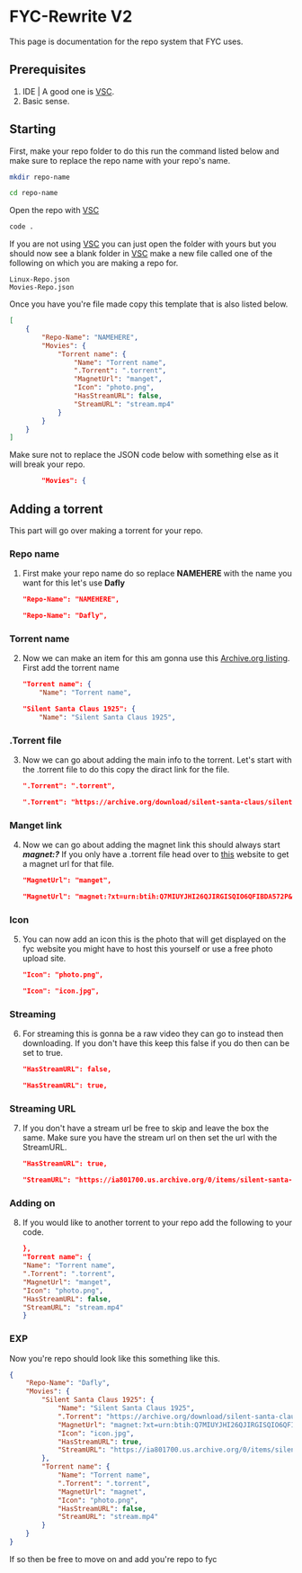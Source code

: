 # FYC-Rewrite V2
This page is documentation for the repo system that FYC uses.

## Prerequisites
1) IDE | A good one is [VSC](https://code.visualstudio.com/).
2) Basic sense.

## Starting
First, make your repo folder to do this run the command listed below and make sure to replace the repo name with your repo's name.

```bash
mkdir repo-name
```
```bash
cd repo-name
```
Open the repo with [VSC](https://code.visualstudio.com/)
```bash
code .
```
If you are not using [VSC](https://code.visualstudio.com/) you can just open the folder with yours but you should now see a blank folder in [VSC](https://code.visualstudio.com/) make a new file called one of the following on which you are making a repo for.
```
Linux-Repo.json
Movies-Repo.json
```
Once you have you're file made copy this template that is also listed below.
```json
[
    {
        "Repo-Name": "NAMEHERE",
        "Movies": {
            "Torrent name": {
                "Name": "Torrent name",
                ".Torrent": ".torrent",
                "MagnetUrl": "manget",
                "Icon": "photo.png",
                "HasStreamURL": false,
                "StreamURL": "stream.mp4"
            }
        }
    }
]
```
Make sure not to replace the JSON code below with something else as it will break your repo.
```json
        "Movies": {
```
## Adding a torrent
This part will go over making a torrent for your repo.

### Repo name
1) First make your repo name do so replace **NAMEHERE** with the name you want for this let's use **Dafly**
    ```json
    "Repo-Name": "NAMEHERE",
    ```
    ```json
    "Repo-Name": "Dafly",
    ```
### Torrent name
2) Now we can make an item for this am gonna use this [Archive.org listing](https://archive.org/details/silent-santa-claus). First add the torrent name
    ```json
    "Torrent name": {
        "Name": "Torrent name",
    ```
    ```json
    "Silent Santa Claus 1925": {
        "Name": "Silent Santa Claus 1925",
    ```
### .Torrent file
3) Now we can go about adding the main info to the torrent. Let's start with the .torrent file to do this copy the diract link for the file.
    ```json
    ".Torrent": ".torrent",
    ```
    ```json
    ".Torrent": "https://archive.org/download/silent-santa-claus/silent-santa-claus_archive.torrent",
    ```
### Manget link
4) Now we can go about adding the magnet link this should always start ***magnet:?*** If you only have a .torrent file head over to [this](https://nutbread.github.io/t2m/) website to get a magnet url for that file.
    ```json
    "MagnetUrl": "manget",
    ```
    ```json
    "MagnetUrl": "magnet:?xt=urn:btih:Q7MIUYJHI26QJIRGISQIO6QFIBDA572P&dn=silent-santa-claus&tr=http%3A%2F%2Fbt1.archive.org%3A6969%2Fannounce",
    ```
### Icon
5) You can now add an icon this is the photo that will get displayed on the fyc website you might have to host this yourself or use a free photo upload site.
    ```json
    "Icon": "photo.png",
    ```
    ```json
    "Icon": "icon.jpg",
    ```
### Streaming
6) For streaming this is gonna be a raw video they can go to instead then downloading. If you don't have this keep this false if you do then can be set to true.
    ```json
    "HasStreamURL": false,
    ```
    ```json
    "HasStreamURL": true,
    ```
### Streaming URL
7) If you don't have a stream url be free to skip and leave the box the same. Make sure you have the stream url on then set the url with the StreamURL.
    ```json
    "HasStreamURL": true,
    ```
    ```json
    "StreamURL": "https://ia801700.us.archive.org/0/items/silent-santa-claus/Santa%20Claus.mp4"
    ```
### Adding on
8) If you would like to another torrent to your repo add the following to your code.
    ```json
    },
    "Torrent name": {
    "Name": "Torrent name",
    ".Torrent": ".torrent",
    "MagnetUrl": "manget",
    "Icon": "photo.png",
    "HasStreamURL": false,
    "StreamURL": "stream.mp4"
    }
    ```

### EXP
Now you're repo should look like this something like this.
```json
{
    "Repo-Name": "Dafly",
    "Movies": {
        "Silent Santa Claus 1925": {
            "Name": "Silent Santa Claus 1925",
            ".Torrent": "https://archive.org/download/silent-santa-claus/silent-santa-claus_archive.torrent",
            "MagnetUrl": "magnet:?xt=urn:btih:Q7MIUYJHI26QJIRGISQIO6QFIBDA572P&dn=silent-santa-claus&tr=http%3A%2F%2Fbt1.archive.org%3A6969%2Fannounce",
            "Icon": "icon.jpg",
            "HasStreamURL": true,
            "StreamURL": "https://ia801700.us.archive.org/0/items/silent-santa-claus/Santa%20Claus.mp4"
        },
        "Torrent name": {
            "Name": "Torrent name",
            ".Torrent": ".torrent",
            "MagnetUrl": "magnet",
            "Icon": "photo.png",
            "HasStreamURL": false,
            "StreamURL": "stream.mp4"
        }
    }
}
```


If so then be free to move on and add you're repo to fyc
